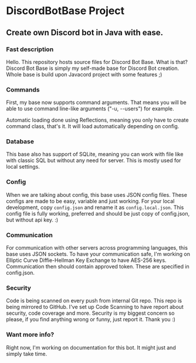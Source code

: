 # DiscordBotBase Project
## Create own Discord bot in Java with ease.

### Fast description
Hello. This repository hosts source files for Discord Bot Base. What is that?
Discord Bot Base is simply my self-made base for Discord Bot creation. Whole base is build upon
Javacord project with some features ;)


### Commands
First, my base now supports command arguments. That means you will be able to use
command line-like arguments ("-u, --users") for example.

Automatic loading done using Reflections, meaning you only have to create command class,
that's it. It will load automatically depending on config.

### Database
This base also has support of SQLite, meaning you can work with file like with classic SQL
but without any need for server. This is mostly used for local settings.

### Config
When we are talking about config, this base uses JSON config files. These configs are made
to be easy, variable and just working.
For your local development, copy `config.json` and rename it as `config.local.json`.
This config file is fully working, preferred and should be just copy of config.json, but without
api key. :)

### Communication
For communication with other servers across programming languages, this base uses JSON sockets.
To have your communication safe, I'm working on Elliptic Curve Diffie-Hellman Key Exchange
to have AES-256 keys. Communication then should contain approved token. These are specified
in config.json.

### Security
Code is being scanned on every push from internal Git repo. This repo is being mirrored to GitHub.
I've set up Code Scanning to have report about security, code coverage and more. Security is
my biggest concern so please, if you find anything wrong or funny, just report it. Thank you :)

### Want more info?
Right now, I'm working on documentation for this bot. It might just and simply take time.
